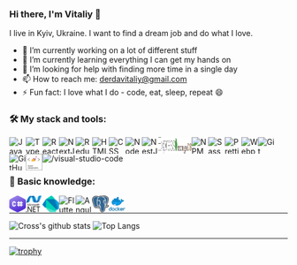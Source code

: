 ### Hi there, I'm Vitaliy 👋
I live in Kyiv, Ukraine. I want to find a dream job and do what I love. 

- 🔭 I’m currently working on a lot of different stuff
- 🌱 I’m currently learning everything I can get my hands on
- 🤔 I’m looking for help with finding more time in a single day
- 📫 How to reach me: derdavitaliy@gmail.com
- ⚡ Fun fact: I love what I do - code, eat, sleep, repeat 😄

### :hammer_and_wrench: My stack and tools:
<div>
<img src="https://raw.githubusercontent.com/gilbarbara/logos/master/logos/javascript.svg" alt="JavaScript" width="30px" height="30px" align="left">
<img src="https://raw.githubusercontent.com/gilbarbara/logos/master/logos/typescript-icon.svg" alt="TypeScript" width="30px" height="30px" align="left">
<img src="https://raw.githubusercontent.com/gilbarbara/logos/master/logos/react.svg" alt="ReactJs" width="30px" height="30px" align="left">
<img src="https://raw.githubusercontent.com/gilbarbara/logos/f31807d0fcca18a2d2b498ad30da5c7b061c6049/logos/nextjs.svg" alt="NextJs" width="30px" height="30px" align="left">
<img src="https://raw.githubusercontent.com/gilbarbara/logos/master/logos/redux.svg" alt="Redux" width="30px" height="30px" align="left">
<img src="https://raw.githubusercontent.com/gilbarbara/logos/master/logos/html-5.svg" alt="HTML" width="30px" height="30px" align="left">
<img src="https://raw.githubusercontent.com/gilbarbara/logos/master/logos/css-3.svg" alt="CSS" width="30px" height="30px" align="left">
<img src="https://raw.githubusercontent.com/gilbarbara/logos/master/logos/nodejs-icon.svg" alt="NodeJS" width="30px" height="30px" align="left">
<img src="https://raw.githubusercontent.com/gilbarbara/logos/master/logos/nestjs.svg" alt="NestJs" width="30px" height="30px" align="left">
<img src="https://raw.githubusercontent.com/gilbarbara/logos/master/logos/express.svg" alt="ExpressJS" width="30px" height="30px" align="left">
<img src="https://raw.githubusercontent.com/gilbarbara/logos/master/logos/mongodb.svg" alt="MongoDB" width="30px" height="30px" align="left">
</div>

<div>
<img src="https://raw.githubusercontent.com/gilbarbara/logos/master/logos/npm.svg" alt="NPM" width="30px" height="30px" align="left">
<img src="https://raw.githubusercontent.com/gilbarbara/logos/master/logos/sass.svg" alt="Sass" width="30px" height="30px" align="left" />
<img src="https://raw.githubusercontent.com/gilbarbara/logos/master/logos/prettier.svg" alt="Prettier" width="30px" height="30px" align="left">
<img src="https://raw.githubusercontent.com/gilbarbara/logos/master/logos/webpack.svg" alt="Webpack" width="30px" height="30px" align="left">
<img src="https://raw.githubusercontent.com/gilbarbara/logos/master/logos/git-icon.svg" alt="Git" width="30px" height="30px" align="left">
<img src="https://raw.githubusercontent.com/gilbarbara/logos/master/logos/github-icon.svg" alt="GitHub" width="30px" height="30px" align="left">
<img src="https://raw.githubusercontent.com/github/explore/80688e429a7d4ef2fca1e82350fe8e3517d3494d/topics/styled-components/styled-components.png" align="left" alt="styled-components" width="30px" height="30px">
<img src="https://raw.githubusercontent.com/gilbarbara/logos/master/logos/visual-studio-code.svg" alt="/visual-studio-code" width="30px" height="30px">
</div>

### :microscope: Basic knowledge:
<img src="https://raw.githubusercontent.com/gilbarbara/logos/master/logos/c-sharp.svg" alt="C-sharp" width="30px" height="30px" align="left">
<img src="https://raw.githubusercontent.com/gilbarbara/logos/master/logos/dotnet.svg" alt="Dotnet" width="30px" height="30px" align="left">
<img src="https://raw.githubusercontent.com/gilbarbara/logos/master/logos/dart.svg" alt="Dart" width="30px" height="30px" align="left">
<img src="https://raw.githubusercontent.com/gilbarbara/logos/master/logos/flutter.svg" alt="Flutter" width="30px" height="30px" align="left">
<img src="https://raw.githubusercontent.com/gilbarbara/logos/master/logos/angular-icon.svg" alt="Angular" width="30px" height="30px" align="left">
<img src="https://raw.githubusercontent.com/github/explore/80688e429a7d4ef2fca1e82350fe8e3517d3494d/topics/postgresql/postgresql.png" align="left" alt="PostgreSQL" width="30px" height="30px" />
<img src="https://raw.githubusercontent.com/github/explore/80688e429a7d4ef2fca1e82350fe8e3517d3494d/topics/docker/docker.png" align="left" alt="MySQL" width="30px" height="30px" /><br />

---

![Cross's github stats](https://github-readme-stats.vercel.app/api?username=cross-development&show_icons=true&count_private=true)
![Top Langs](https://github-readme-stats.vercel.app/api/top-langs/?username=cross-development&layout=compact)

---

[![trophy](https://github-profile-trophy.vercel.app/?username=cross-development&row=1&column=7&margin-w=4)](https://github.com/cross-development/github-profile-trophy)
